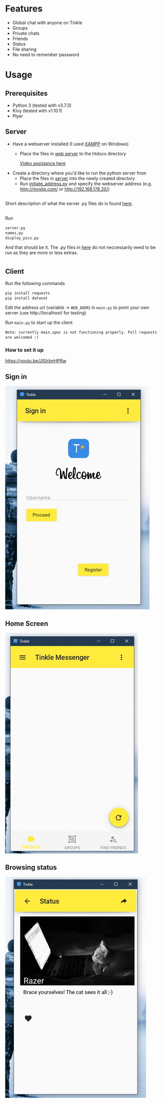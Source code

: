 # Features
* Global chat with anyone on Tinkle
* Groups
* Private chats
* Friends
* Status
* File sharing
* No need to remember password

# Usage
## Prerequisites
* Python 3 (tested with v3.7.3)
* Kivy (tested with v1.10.1)
* Plyer

## Server
* Have a webserver installed (I used [XAMPP](https://www.apachefriends.org/download.html) on Windows)
    * Place the files in [web server](web_server) to the htdocs directory

        [Video assistance  here](_install_help_content/web_server.mp4)
* Create a directory where you'd like to run the python server from
    * Place the files in [server](server) into the newly created directory
    * Run [initiate_address.py](server/initiate_address.py) and specify the webserver address (e.g. http://mysite.com/ or http://192.168.178.20/)
##
Short description of what the server .py files do is found [here](server/README.md).
##
Run
```
server.py
names.py
display_pics.py
```
And that should be it. The .py files in [here](web_server) do not neccessarily need to be run as they are more or less extras.
#
## Client
Run the following commands
```
pip install requests
pip install dataset
``` 
Edit the address url (variable -> ```WEB_ADDR```) in ```main.py``` to point your own server (use http://localhost/ for testing)

Run ```main.py``` to start up the client
```
Note: currently main.spec is not functioning properly. Pull requests are welcomed :)
```

### How to set it up
https://youtu.be/JlSIrbnHPRw

## Sign in
![signin](screenshots/client/sign_in.jpg?raw=true "Sign in")
## Home Screen
![home](screenshots/client/home_screen.jpg?raw=true "Home Screen")
## Browsing status
![status](screenshots/client/viewing_status.jpg?raw=true "Viewing status")
